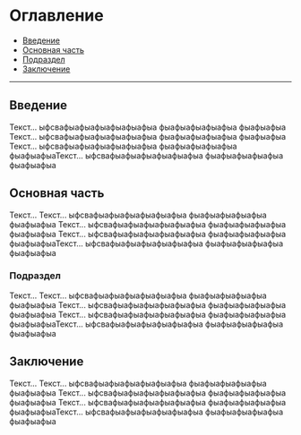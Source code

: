 
# Оглавление
- [Введение](#введение)
- [Основная часть](#основная-часть)
- [Подраздел](#подраздел)
- [Заключение](#заключение)

---

## Введение

Текст...
ыфсвафыафыафыафыафыафыа
фыафыафыафыафыа
фыафыафыа
Текст...
ыфсвафыафыафыафыафыафыа
фыафыафыафыафыа
фыафыафыа
Текст...
ыфсвафыафыафыафыафыафыа
фыафыафыафыафыа
фыафыафыаТекст...
ыфсвафыафыафыафыафыафыа
фыафыафыафыафыа
фыафыафыа

## Основная часть

Текст...
Текст...
ыфсвафыафыафыафыафыафыа
фыафыафыафыафыа
фыафыафыа
Текст...
ыфсвафыафыафыафыафыафыа
фыафыафыафыафыа
фыафыафыа
Текст...
ыфсвафыафыафыафыафыафыа
фыафыафыафыафыа
фыафыафыаТекст...
ыфсвафыафыафыафыафыафыа
фыафыафыафыафыа
фыафыафыа
### Подраздел

Текст...
Текст...
ыфсвафыафыафыафыафыафыа
фыафыафыафыафыа
фыафыафыа
Текст...
ыфсвафыафыафыафыафыафыа
фыафыафыафыафыа
фыафыафыа
Текст...
ыфсвафыафыафыафыафыафыа
фыафыафыафыафыа
фыафыафыаТекст...
ыфсвафыафыафыафыафыафыа
фыафыафыафыафыа
фыафыафыа
## Заключение

Текст...
Текст...
ыфсвафыафыафыафыафыафыа
фыафыафыафыафыа
фыафыафыа
Текст...
ыфсвафыафыафыафыафыафыа
фыафыафыафыафыа
фыафыафыа
Текст...
ыфсвафыафыафыафыафыафыа
фыафыафыафыафыа
фыафыафыаТекст...
ыфсвафыафыафыафыафыафыа
фыафыафыафыафыа
фыафыафыа